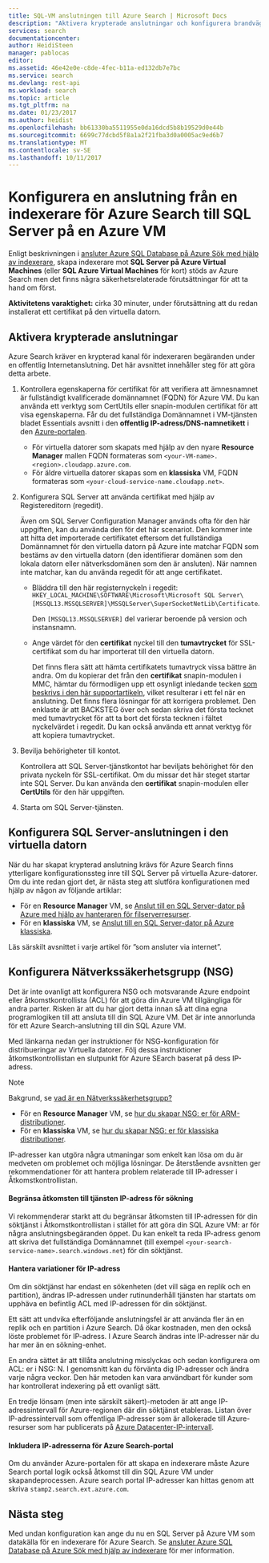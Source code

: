 ```yaml
---
title: SQL-VM anslutningen till Azure Search | Microsoft Docs
description: "Aktivera krypterade anslutningar och konfigurera brandväggen att tillåta anslutningar till SQL Server på en Azure-dator (VM) från en indexerare på Azure Search."
services: search
documentationcenter: 
author: HeidiSteen
manager: pablocas
editor: 
ms.assetid: 46e42e0e-c8de-4fec-b11a-ed132db7e7bc
ms.service: search
ms.devlang: rest-api
ms.workload: search
ms.topic: article
ms.tgt_pltfrm: na
ms.date: 01/23/2017
ms.author: heidist
ms.openlocfilehash: bb61330ba5511955e0da16dcd5b8b19529d0e44b
ms.sourcegitcommit: 6699c77dcbd5f8a1a2f21fba3d0a0005ac9ed6b7
ms.translationtype: MT
ms.contentlocale: sv-SE
ms.lasthandoff: 10/11/2017
---
```

# <a name="configure-a-connection-from-an-azure-search-indexer-to-sql-server-on-an-azure-vm"></a>Konfigurera en anslutning från en indexerare för Azure Search till SQL Server på en Azure VM
Enligt beskrivningen i [ansluter Azure SQL Database på Azure Sök med hjälp av indexerare](search-howto-connecting-azure-sql-database-to-azure-search-using-indexers.md#faq), skapa indexerare mot **SQL Server på Azure Virtual Machines** (eller **SQL Azure Virtual Machines** för kort) stöds av Azure Search men det finns några säkerhetsrelaterade förutsättningar för att ta hand om först. 

**Aktivitetens varaktighet:** cirka 30 minuter, under förutsättning att du redan installerat ett certifikat på den virtuella datorn.

## <a name="enable-encrypted-connections"></a>Aktivera krypterade anslutningar
Azure Search kräver en krypterad kanal för indexeraren begäranden under en offentlig Internetanslutning. Det här avsnittet innehåller steg för att göra detta arbete.

1. Kontrollera egenskaperna för certifikat för att verifiera att ämnesnamnet är fullständigt kvalificerade domännamnet (FQDN) för Azure VM. Du kan använda ett verktyg som CertUtils eller snapin-modulen certifikat för att visa egenskaperna. Får du det fullständiga Domännamnet i VM-tjänsten bladet Essentials avsnitt i den **offentlig IP-adress/DNS-namnetikett** i den [Azure-portalen](https://portal.azure.com/).
   
   * För virtuella datorer som skapats med hjälp av den nyare **Resource Manager** mallen FQDN formateras som `<your-VM-name>.<region>.cloudapp.azure.com`. 
   * För äldre virtuella datorer skapas som en **klassiska** VM, FQDN formateras som `<your-cloud-service-name.cloudapp.net>`. 
2. Konfigurera SQL Server att använda certifikat med hjälp av Registereditorn (regedit). 
   
    Även om SQL Server Configuration Manager används ofta för den här uppgiften, kan du använda den för det här scenariot. Den kommer inte att hitta det importerade certifikatet eftersom det fullständiga Domännamnet för den virtuella datorn på Azure inte matchar FQDN som bestäms av den virtuella datorn (den identifierar domänen som den lokala datorn eller nätverksdomänen som den är ansluten). När namnen inte matchar, kan du använda regedit för att ange certifikatet.
   
   * Bläddra till den här registernyckeln i regedit: `HKEY_LOCAL_MACHINE\SOFTWARE\Microsoft\Microsoft SQL Server\[MSSQL13.MSSQLSERVER]\MSSQLServer\SuperSocketNetLib\Certificate`.
     
     Den `[MSSQL13.MSSQLSERVER]` del varierar beroende på version och instansnamn. 
   * Ange värdet för den **certifikat** nyckel till den **tumavtrycket** för SSL-certifikat som du har importerat till den virtuella datorn.
     
     Det finns flera sätt att hämta certifikatets tumavtryck vissa bättre än andra. Om du kopierar det från den **certifikat** snapin-modulen i MMC, hämtar du förmodligen upp ett osynligt inledande tecken [som beskrivs i den här supportartikeln](https://support.microsoft.com/kb/2023869/), vilket resulterar i ett fel när en anslutning. Det finns flera lösningar för att korrigera problemet. Den enklaste är att BACKSTEG över och sedan skriva det första tecknet med tumavtrycket för att ta bort det första tecknen i fältet nyckelvärdet i regedit. Du kan också använda ett annat verktyg för att kopiera tumavtrycket.
3. Bevilja behörigheter till kontot. 
   
    Kontrollera att SQL Server-tjänstkontot har beviljats behörighet för den privata nyckeln för SSL-certifikat. Om du missar det här steget startar inte SQL Server. Du kan använda den **certifikat** snapin-modulen eller **CertUtils** för den här uppgiften.
4. Starta om SQL Server-tjänsten.

## <a name="configure-sql-server-connectivity-in-the-vm"></a>Konfigurera SQL Server-anslutningen i den virtuella datorn
När du har skapat krypterad anslutning krävs för Azure Search finns ytterligare konfigurationssteg inre till SQL Server på virtuella Azure-datorer. Om du inte redan gjort det, är nästa steg att slutföra konfigurationen med hjälp av någon av följande artiklar:

* För en **Resource Manager** VM, se [Anslut till en SQL Server-dator på Azure med hjälp av hanteraren för filserverresurser](../virtual-machines/windows/sql/virtual-machines-windows-sql-connect.md). 
* För en **klassiska** VM, se [Anslut till en SQL Server-dator på Azure klassiska](../virtual-machines/windows/classic/sql-connect.md).

Läs särskilt avsnittet i varje artikel för ”som ansluter via internet”.

## <a name="configure-the-network-security-group-nsg"></a>Konfigurera Nätverkssäkerhetsgrupp (NSG)
Det är inte ovanligt att konfigurera NSG och motsvarande Azure endpoint eller åtkomstkontrollista (ACL) för att göra din Azure VM tillgängliga för andra parter. Risken är att du har gjort detta innan så att dina egna programlogiken till att ansluta till din SQL Azure VM. Det är inte annorlunda för ett Azure Search-anslutning till din SQL Azure VM. 

Med länkarna nedan ger instruktioner för NSG-konfiguration för distribueringar av Virtuella datorer. Följ dessa instruktioner åtkomstkontrollistan en slutpunkt för Azure SEarch baserat på dess IP-adress.

> [!NOTE]
> Bakgrund, se [vad är en Nätverkssäkerhetsgrupp?](../virtual-network/virtual-networks-nsg.md)
> 
> 

* För en **Resource Manager** VM, se [hur du skapar NSG: er för ARM-distributioner](../virtual-network/virtual-networks-create-nsg-arm-pportal.md). 
* För en **klassiska** VM, se [hur du skapar NSG: er för klassiska distributioner](../virtual-network/virtual-networks-create-nsg-classic-ps.md).

IP-adresser kan utgöra några utmaningar som enkelt kan lösa om du är medveten om problemet och möjliga lösningar. De återstående avsnitten ger rekommendationer för att hantera problem relaterade till IP-adresser i Åtkomstkontrollistan.

#### <a name="restrict-access-to-the-search-service-ip-address"></a>Begränsa åtkomsten till tjänsten IP-adress för sökning
Vi rekommenderar starkt att du begränsar åtkomsten till IP-adressen för din söktjänst i Åtkomstkontrollistan i stället för att göra din SQL Azure VM: ar för några anslutningsbegäranden öppet. Du kan enkelt ta reda IP-adress genom att skriva det fullständiga Domännamnet (till exempel `<your-search-service-name>.search.windows.net`) för din söktjänst.

#### <a name="managing-ip-address-fluctuations"></a>Hantera variationer för IP-adress
Om din söktjänst har endast en sökenheten (det vill säga en replik och en partition), ändras IP-adressen under rutinunderhåll tjänsten har startats om upphäva en befintlig ACL med IP-adressen för din söktjänst.

Ett sätt att undvika efterföljande anslutningsfel är att använda fler än en replik och en partition i Azure Search. Då ökar kostnaden, men den också löste problemet för IP-adress. I Azure Search ändras inte IP-adresser när du har mer än en sökning-enhet.

En andra sättet är att tillåta anslutning misslyckas och sedan konfigurera om ACL: er i NSG: N. I genomsnitt kan du förvänta dig IP-adresser och ändra varje några veckor. Den här metoden kan vara användbart för kunder som har kontrollerat indexering på ett ovanligt sätt.

En tredje lönsam (men inte särskilt säkert)-metoden är att ange IP-adressintervall för Azure-regionen där din söktjänst etableras. Listan över IP-adressintervall som offentliga IP-adresser som är allokerade till Azure-resurser som har publicerats på [Azure Datacenter-IP-intervall](https://www.microsoft.com/download/details.aspx?id=41653). 

#### <a name="include-the-azure-search-portal-ip-addresses"></a>Inkludera IP-adresserna för Azure Search-portal
Om du använder Azure-portalen för att skapa en indexerare måste Azure Search portal logik också åtkomst till din SQL Azure VM under skapandeprocessen. Azure search portal IP-adresser kan hittas genom att skriva `stamp2.search.ext.azure.com`.

## <a name="next-steps"></a>Nästa steg
Med undan konfiguration kan ange du nu en SQL Server på Azure VM som datakälla för en indexerare för Azure Search. Se [ansluter Azure SQL Database på Azure Sök med hjälp av indexerare](search-howto-connecting-azure-sql-database-to-azure-search-using-indexers.md) för mer information.

